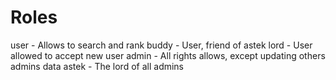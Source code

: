 # Roles
user - Allows to search and rank
buddy - User, friend of astek
lord - User allowed to accept new user
admin - All rights allows, except updating others admins data
astek - The lord of all admins